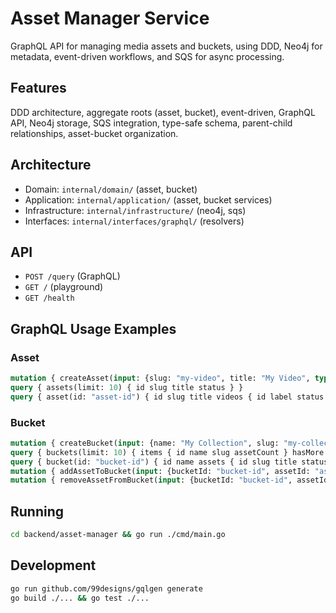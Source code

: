 # Asset Manager Service

GraphQL API for managing media assets and buckets, using DDD, Neo4j for metadata, event-driven workflows, and SQS for async processing.

## Features
DDD architecture, aggregate roots (asset, bucket), event-driven, GraphQL API, Neo4j storage, SQS integration, type-safe schema, parent-child relationships, asset-bucket organization.

## Architecture
- Domain: `internal/domain/` (asset, bucket)
- Application: `internal/application/` (asset, bucket services)
- Infrastructure: `internal/infrastructure/` (neo4j, sqs)
- Interfaces: `internal/interfaces/graphql/` (resolvers)

## API
- `POST /query` (GraphQL)
- `GET /` (playground)
- `GET /health`

## GraphQL Usage Examples

### Asset
```graphql
mutation { createAsset(input: {slug: "my-video", title: "My Video", type: "movie"}) { id slug title status } }
query { assets(limit: 10) { id slug title status } }
query { asset(id: "asset-id") { id slug title videos { id label status } } }
```

### Bucket
```graphql
mutation { createBucket(input: {name: "My Collection", slug: "my-collection", description: "A collection"}) { id name slug assetCount } }
query { buckets(limit: 10) { items { id name slug assetCount } hasMore } }
query { bucket(id: "bucket-id") { id name assets { id slug title status } } }
mutation { addAssetToBucket(input: {bucketId: "bucket-id", assetId: "asset-id", ownerId: "user-id"}) }
mutation { removeAssetFromBucket(input: {bucketId: "bucket-id", assetId: "asset-id", ownerId: "user-id"}) }
```

## Running
```bash
cd backend/asset-manager && go run ./cmd/main.go
```

## Development
```bash
go run github.com/99designs/gqlgen generate
go build ./... && go test ./...
```
